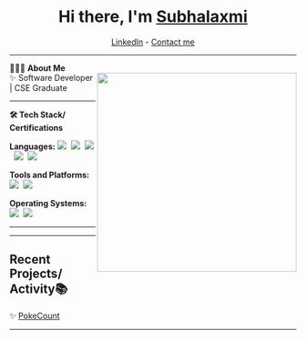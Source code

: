 <h1 align="center"> Hi there, I'm <a href="https://www.linkedin.com/in/subhalaxmi-sahoo12/">Subhalaxmi</a> </h1>

<!--- Adding Header Elements -->
<p align="center">
  <a href="https://www.linkedin.com/in/subhalaxmi-sahoo12/">LinkedIn</a> - 
  <a href="mailto:sahoosubhalaxmi1202@gmail.com">Contact me</a> 
</p>

---

👨🏻‍💻 **About Me**  
<img src="https://raw.githubusercontent.com/sanjay-kv/sanjay-kv/main/Assets/illustration.png" min-width="300px" max-width="300px" width="350px" align="right"> 
✨ Software Developer | CSE Graduate 

---

<b>🛠 Tech Stack/ Certifications</b><br>

**Languages:** 
<img src="https://img.shields.io/badge/-JAVA-black">&nbsp;
<img src="https://img.shields.io/badge/-REACTJS-blue">&nbsp;
<img src="https://img.shields.io/badge/-Mysql-DC8F0F?logo=Mysql&logoColor=white&style=flat">&nbsp; 
<img src="https://img.shields.io/badge/-HTML5-DE5934?logo=HTML5&logoColor=white&style=flat">&nbsp;
<img src="https://img.shields.io/badge/-CSS3-2275B2?logo=CSS3&logoColor=white&style=flat">&nbsp; 

**Tools and Platforms:** 
<img src="https://img.shields.io/badge/-Git-orange?logo=Git&logoColor=white&style=flat">&nbsp; 
<img src="https://img.shields.io/badge/-Visual%20Studio%20Code-25AEF4?logo=visualstudio&logoColor=white&style=flat">&nbsp; 

**Operating Systems:** 
<img src="https://img.shields.io/badge/-Windows-0F7BCF?logo=Windows&logoColor=white&style=flat">&nbsp;
<img src="https://img.shields.io/badge/-Linux-EDBD2B?logo=Linux&logoColor=black">&nbsp;

---



---

## Recent Projects/ Activity📚

✨ [PokeCount](https://github.com/subhalaxmi-S/PokeCount)<br>

---

<!--- Footer End -->
